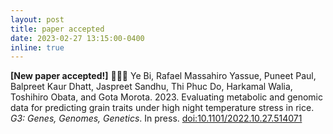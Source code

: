 ```yaml
---
layout: post
title: paper accepted
date: 2023-02-27 13:15:00-0400
inline: true
---
```

<strong>[New paper accepted!]</strong> 🌾🌾🌾
Ye Bi, Rafael Massahiro Yassue, Puneet Paul, Balpreet Kaur Dhatt, Jaspreet Sandhu, Thi Phuc Do, Harkamal Walia, Toshihiro Obata, and Gota Morota. 2023. Evaluating metabolic and genomic data for predicting grain traits under high night temperature stress in rice. <i>G3: Genes, Genomes, Genetics</i>. In press. [doi:10.1101/2022.10.27.514071](https://doi.org/10.1101/2022.10.27.514071)